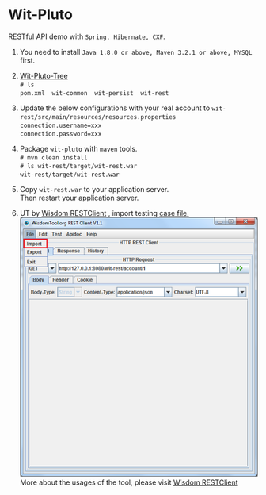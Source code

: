 # Wit-Pluto
RESTful API demo with `Spring, Hibernate, CXF`.

1. You need to install `Java 1.8.0 or above, Maven 3.2.1 or above, MYSQL` first.<br/>

2. [Wit-Pluto-Tree](https://github.com/witpool/wit-pluto/blob/master/Wit-Pluto-Tree.txt)<br/>
`# ls` <br/>
`pom.xml  wit-common  wit-persist  wit-rest` <br/>
3. Update the below configurations with your real account to `wit-rest/src/main/resources/resources.properties`<br/>
`connection.username=xxx`<br/>
`connection.password=xxx`<br/>

4. Package `wit-pluto` with `maven` tools.<br/>
`# mvn clean install`<br/>
`# ls wit-rest/target/wit-rest.war`<br/>
`wit-rest/target/wit-rest.war`<br/>

5. Copy `wit-rest.war` to your application server.<br/>
Then restart your application server.

6. UT by [Wisdom RESTClient](https://github.com/Wisdom-Projects/rest-client/blob/master/tools/restclient-1.2.jar)
, import testing [case file.](https://github.com/witpool/wit-pluto/blob/master/Wit-Pluto-Cases.json)
![image](https://github.com/witpool/wit-pluto/blob/master/Wit-RESTClient.png)<br/>
More about the usages of the tool, please visit [Wisdom RESTClient](https://github.com/Wisdom-Projects/rest-client)<br/>

